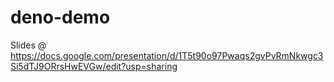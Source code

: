 # deno-demo

Slides @ https://docs.google.com/presentation/d/1T5t90o97Pwaqs2gvPvRmNkwgc3Si5dTJ9ORrsHwEVGw/edit?usp=sharing
